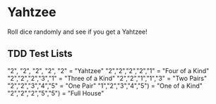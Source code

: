 Yahtzee
=================
 
Roll dice randomly and see if you get a Yahtzee!

## TDD Test Lists

"2", "2", "2", "2", "2" = "Yahtzee"
"2","2","2","2","1" = "Four of a Kind"
"2","2","2","3","1" = "Three of a Kind"
"2","2","1","1","3" = "Two Pairs"
"2","2","3","4","5" = "One Pair"
"1","2","3","4","5") = "One of a Kind"
"2","2","2","5","5") = "Full House"